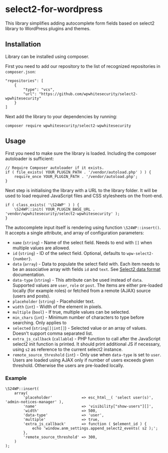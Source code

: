 # select2-for-wordpress

This library simplifies adding autocomplete form fields based on select2 library to WordPress plugins and themes.

## Installation

Library can be installed using composer.

First you need to add our repository to the list of recognized repositories in `composer.json`:
```
"repositories": [
    {
        "type": "vcs",
        "url": "https://github.com/wpwhitesecurity/select2-wpwhitesecurity"
    }
]
```

Next add the library to your dependencies by running:
```
composer require wpwhitesecurity/select2-wpwhitesecurity
```

## Usage

First you need to make sure the library is loaded. Including the composer autoloader is sufficient:
```
// Require Composer autoloader if it exists.
if ( file_exists( YOUR_PLUGIN_PATH . '/vendor/autoload.php' ) ) {
    require_once YOUR_PLUGIN_PATH . '/vendor/autoload.php';
}
```

Next step is initialising the library with a URL to the library folder. It will be used to load required JavaScript files and CSS stylesheets on the front-end.
```
if ( class_exists( '\S24WP' ) ) {
    \S24WP::init( YOUR_PLUGIN_BASE_URL . 'vendor/wpwhitesecurity/select2-wpwhitesecurity' );
}
```

The autocomplete input itself is rendering using function `\S24WP::insert()`. It accepts a single attribute, and array of configuration parameters:

- `name` (`string`) - Name of the select field. Needs to end with `[]` when multiple values are allowed.
- `id` (`string`) - ID of the select field. Optional, defaults to `wpw-select2-{number}`.
- `data` (`array`) - Data to populate the select field with. Each item needs to be an associative array with fields `id` and `text`. See [Select2 data format](https://select2.org/data-sources/formats) documentation.
- `data-type` (`string`) - This attribute can be used instead of `data`. Supported values are `user`, `role` or `post`. The items are either pre-loaded locally (for example roles) or fetched from a remote (AJAX) source (users and posts).
- `placeholder` (`string`) - Placeholder text.
- `width` (`int`) - Width of the element in pixels.
- `multiple` (`bool`) - If true, multiple values can be selected.
- `min_chars` (`int`) - Minimum number of characters to type before searching. Only applies to 
- `selected` (`string[]|int[]`) - Selected value or an array of values. Doesn't support comma separated list.
- `extra_js_callback` (`callable`) - PHP function to call after the JavaScript select2 init function is printed. It should print additional JS if necessary, using `s2` as reference to the current select2 instance.
- `remote_source_threshold` (`int`) - Only use when `data-type` is set to `user`. Users are loaded using AJAX only if number of users exceeds given threshold. Otherwise the users are pre-loaded locally.

### Example

```
\S24WP::insert(
    array(
        'placeholder'             => esc_html__( 'select user(s)', 'admin-notices-manager' ),
        'name'                    => 'visibility["show-users"][]',
        'width'                   => 500,
        'data-type'               => 'user',
        'multiple'                => true,
        'extra_js_callback'       => function ( $element_id ) {
            echo 'window.anm_settings.append_select2_events( s2 );';
        },
        'remote_source_threshold' => 300,
    )
);
```